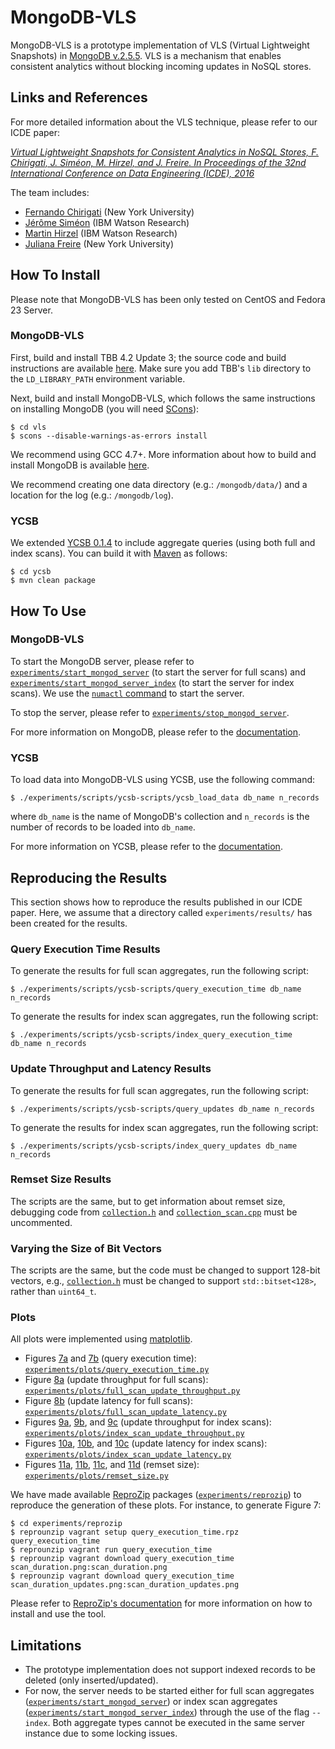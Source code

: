 # MongoDB-VLS

MongoDB-VLS is a prototype implementation of VLS (Virtual Lightweight Snapshots) in [MongoDB v.2.5.5](https://github.com/mongodb/mongo/releases/tag/r2.5.5). VLS is a mechanism that enables consistent analytics without blocking incoming updates in NoSQL stores.

## Links and References

For more detailed information about the VLS technique, please refer to our ICDE paper:

[*Virtual Lightweight Snapshots for Consistent Analytics in NoSQL Stores, F. Chirigati, J. Siméon, M. Hirzel, and J. Freire. In Proceedings of the 32nd International Conference on Data Engineering (ICDE), 2016*](http://bigdata.poly.edu/~fchirigati/papers/chirigati-icde2016.pdf)

The team includes:

* [Fernando Chirigati][fc] (New York University)
* [Jérôme Siméon][js] (IBM Watson Research)
* [Martin Hirzel][mh] (IBM Watson Research)
* [Juliana Freire][jf] (New York University)

[fc]: http://bigdata.poly.edu/~fchirigati/
[js]: http://researcher.watson.ibm.com/researcher/view.php?person=us-simeon
[mh]: http://hirzels.com/martin/
[jf]: http://vgc.poly.edu/~juliana/

## How To Install

Please note that MongoDB-VLS has been only tested on CentOS and Fedora 23 Server.

### MongoDB-VLS

First, build and install TBB 4.2 Update 3; the source code and build instructions are available [here](https://www.threadingbuildingblocks.org/download#stable-releases). Make sure you add TBB's `lib` directory to the `LD_LIBRARY_PATH` environment variable.

Next, build and install MongoDB-VLS, which follows the same instructions on installing MongoDB (you will need [SCons](http://www.scons.org/)):

    $ cd vls
    $ scons --disable-warnings-as-errors install

We recommend using GCC 4.7+. More information about how to build and install MongoDB is available [here](https://github.com/mongodb/mongo/blob/5f2ad3f6411cb1c727e4b836798b8ef06de25f2d/docs/building.md).

We recommend creating one data directory (e.g.: `/mongodb/data/`) and a location for the log (e.g.: `/mongodb/log`).

### YCSB

We extended [YCSB 0.1.4](https://github.com/brianfrankcooper/YCSB/releases/tag/0.1.4) to include aggregate queries (using both full and index scans). You can build it with [Maven](https://maven.apache.org/) as follows:

    $ cd ycsb
    $ mvn clean package

## How To Use

### MongoDB-VLS

To start the MongoDB server, please refer to [`experiments/start_mongod_server`](https://github.com/ViDA-NYU/mongodb-vls/blob/master/experiments/start_mongod_server) (to start the server for full scans) and [`experiments/start_mongod_server_index`](https://github.com/ViDA-NYU/mongodb-vls/blob/master/experiments/start_mongod_server_index) (to start the server for index scans). We use the [`numactl` command](https://docs.mongodb.org/manual/administration/production-notes/#configuring-numa-on-linux) to start the server.

To stop the server, please refer to [`experiments/stop_mongod_server`](https://github.com/ViDA-NYU/mongodb-vls/blob/master/experiments/stop_mongod_server).

For more information on MongoDB, please refer to the [documentation](https://docs.mongodb.org/v2.4/).

### YCSB

To load data into MongoDB-VLS using YCSB, use the following command:

    $ ./experiments/scripts/ycsb-scripts/ycsb_load_data db_name n_records
    
where `db_name` is the name of MongoDB's collection and `n_records` is the number of records to be loaded into `db_name`.

For more information on YCSB, please refer to the [documentation](https://github.com/brianfrankcooper/YCSB/wiki).

## Reproducing the Results

This section shows how to reproduce the results published in our ICDE paper. Here, we assume that a directory called `experiments/results/` has been created for the results.

### Query Execution Time Results

To generate the results for full scan aggregates, run the following script:

    $ ./experiments/scripts/ycsb-scripts/query_execution_time db_name n_records
    
To generate the results for index scan aggregates, run the following script:

    $ ./experiments/scripts/ycsb-scripts/index_query_execution_time db_name n_records

### Update Throughput and Latency Results

To generate the results for full scan aggregates, run the following script:

    $ ./experiments/scripts/ycsb-scripts/query_updates db_name n_records
    
To generate the results for index scan aggregates, run the following script:

    $ ./experiments/scripts/ycsb-scripts/index_query_updates db_name n_records
    
### Remset Size Results

The scripts are the same, but to get information about remset size, debugging code from [`collection.h`](https://github.com/ViDA-NYU/mongodb-vls/blob/master/vls/src/mongo/db/structure/collection.h) and [`collection_scan.cpp`](https://github.com/ViDA-NYU/mongodb-vls/blob/master/vls/src/mongo/db/exec/collection_scan.cpp) must be uncommented.

### Varying the Size of Bit Vectors

The scripts are the same, but the code must be changed to support 128-bit vectors, e.g., [`collection.h`](https://github.com/ViDA-NYU/mongodb-vls/blob/master/vls/src/mongo/db/structure/collection.h#L182) must be changed to support `std::bitset<128>`, rather than `uint64_t`.
    
### Plots

All plots were implemented using [matplotlib](http://matplotlib.org/).

* Figures [7a](https://github.com/ViDA-NYU/mongodb-vls/blob/master/experiments/plots/results/scan_duration.png) and [7b](https://github.com/ViDA-NYU/mongodb-vls/blob/master/experiments/plots/results/scan_duration_updates.png) (query execution time): [`experiments/plots/query_execution_time.py`](https://github.com/ViDA-NYU/mongodb-vls/blob/master/experiments/plots/query_execution_time.py)
* Figure [8a](https://github.com/ViDA-NYU/mongodb-vls/blob/master/experiments/plots/results/tbb_scan_updates_throughput_mongodb.png) (update throughput for full scans): [`experiments/plots/full_scan_update_throughput.py`](https://github.com/ViDA-NYU/mongodb-vls/blob/master/experiments/plots/full_scan_update_throughput.py)
* Figure [8b](https://github.com/ViDA-NYU/mongodb-vls/blob/master/experiments/plots/results/tbb_scan_updates_95_percentile_mongodb_log.png) (update latency for full scans): [`experiments/plots/full_scan_update_latency.py`](https://github.com/ViDA-NYU/mongodb-vls/blob/master/experiments/plots/full_scan_update_latency.py)
* Figures [9a](https://github.com/ViDA-NYU/mongodb-vls/blob/master/experiments/plots/results/tbb_index_scan_updates_throughput_mongodb_5.0.png), [9b](https://github.com/ViDA-NYU/mongodb-vls/blob/master/experiments/plots/results/tbb_index_scan_updates_throughput_mongodb_10.0.png), and [9c](https://github.com/ViDA-NYU/mongodb-vls/blob/master/experiments/plots/results/tbb_index_scan_updates_throughput_mongodb_25.0.png) (update throughput for index scans): [`experiments/plots/index_scan_update_throughput.py`](https://github.com/ViDA-NYU/mongodb-vls/blob/master/experiments/plots/index_scan_update_throughput.py)
* Figures [10a](https://github.com/ViDA-NYU/mongodb-vls/blob/master/experiments/plots/results/tbb_index_scan_updates_95_percentile_mongodb_5.0.png), [10b](https://github.com/ViDA-NYU/mongodb-vls/blob/master/experiments/plots/results/tbb_index_scan_updates_95_percentile_mongodb_10.0.png), and [10c](https://github.com/ViDA-NYU/mongodb-vls/blob/master/experiments/plots/results/tbb_index_scan_updates_95_percentile_mongodb_25.0.png) (update latency for index scans): [`experiments/plots/index_scan_update_latency.py`](https://github.com/ViDA-NYU/mongodb-vls/blob/master/experiments/plots/index_scan_update_latency.py)
* Figures [11a](https://github.com/ViDA-NYU/mongodb-vls/blob/master/experiments/plots/results/queue_size_testdb_100m_10000_8.png), [11b](https://github.com/ViDA-NYU/mongodb-vls/blob/master/experiments/plots/results/queue_size_testdb_100m_100000_8.png), [11c](https://github.com/ViDA-NYU/mongodb-vls/blob/master/experiments/plots/results/queue_size_testdb_100m_10000_16.png), and [11d](https://github.com/ViDA-NYU/mongodb-vls/blob/master/experiments/plots/results/queue_size_testdb_100m_100000_16.png) (remset size): [`experiments/plots/remset_size.py`](https://github.com/ViDA-NYU/mongodb-vls/blob/master/experiments/plots/remset_size.py)

We have made available [ReproZip](https://vida-nyu.github.io/reprozip/) packages ([`experiments/reprozip`](https://github.com/ViDA-NYU/mongodb-vls/blob/master/experiments/reprozip)) to reproduce the generation of these plots. For instance, to generate Figure 7:

    $ cd experiments/reprozip
    $ reprounzip vagrant setup query_execution_time.rpz query_execution_time
    $ reprounzip vagrant run query_execution_time
    $ reprounzip vagrant download query_execution_time scan_duration.png:scan_duration.png
    $ reprounzip vagrant download query_execution_time scan_duration_updates.png:scan_duration_updates.png

Please refer to [ReproZip's documentation](https://vida-nyu.github.io/reprozip/) for more information on how to install and use the tool.

## Limitations

* The prototype implementation does not support indexed records to be deleted (only inserted/updated).
* For now, the server needs to be started either for full scan aggregates ([`experiments/start_mongod_server`](https://github.com/ViDA-NYU/mongodb-vls/blob/master/experiments/start_mongod_server)) or index scan aggregates ([`experiments/start_mongod_server_index`](https://github.com/ViDA-NYU/mongodb-vls/blob/master/experiments/start_mongod_server_index)) through the use of the flag `--index`. Both aggregate types cannot be executed in the same server instance due to some locking issues.